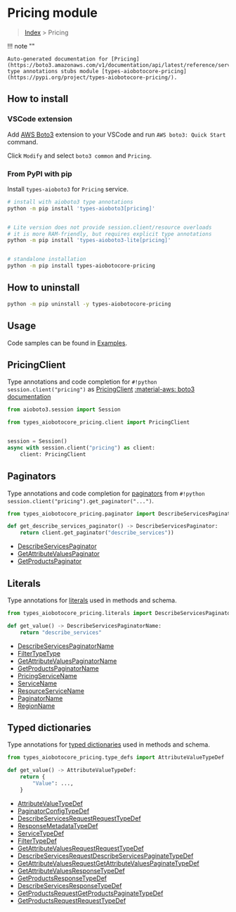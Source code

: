# Pricing module

> [Index](../README.md) > Pricing


!!! note ""

    Auto-generated documentation for [Pricing](https://boto3.amazonaws.com/v1/documentation/api/latest/reference/services/pricing.html#Pricing)
    type annotations stubs module [types-aiobotocore-pricing](https://pypi.org/project/types-aiobotocore-pricing/).

## How to install

### VSCode extension

Add [AWS Boto3](https://marketplace.visualstudio.com/items?itemName=Boto3typed.boto3-ide)
extension to your VSCode and run `AWS boto3: Quick Start` command.

Click `Modify` and select `boto3 common` and `Pricing`.

### From PyPI with pip

Install `types-aioboto3` for `Pricing` service.

```bash
# install with aioboto3 type annotations
python -m pip install 'types-aioboto3[pricing]'


# Lite version does not provide session.client/resource overloads
# it is more RAM-friendly, but requires explicit type annotations
python -m pip install 'types-aioboto3-lite[pricing]'


# standalone installation
python -m pip install types-aiobotocore-pricing
```



## How to uninstall

```bash
python -m pip uninstall -y types-aiobotocore-pricing
```

## Usage

Code samples can be found in [Examples](./usage.md).

## PricingClient

Type annotations and code completion for  `#!python session.client("pricing")` as [PricingClient](./client.md)
[:material-aws: boto3 documentation](https://boto3.amazonaws.com/v1/documentation/api/latest/reference/services/pricing.html#Pricing.Client)

```python title="Usage example"
from aioboto3.session import Session

from types_aiobotocore_pricing.client import PricingClient


session = Session()
async with session.client("pricing") as client:
    client: PricingClient
```


## Paginators

Type annotations and code completion for
[paginators](./paginators.md)
from `#!python session.client("pricing").get_paginator("...")`.

```python title="Usage example"
from types_aiobotocore_pricing.paginator import DescribeServicesPaginator

def get_describe_services_paginator() -> DescribeServicesPaginator:
    return client.get_paginator("describe_services"))
```

- [DescribeServicesPaginator](./paginators.md#describeservicespaginator)
- [GetAttributeValuesPaginator](./paginators.md#getattributevaluespaginator)
- [GetProductsPaginator](./paginators.md#getproductspaginator)








## Literals

Type annotations for [literals](./literals.md) used in methods and schema.

```python title="Usage example"
from types_aiobotocore_pricing.literals import DescribeServicesPaginatorName

def get_value() -> DescribeServicesPaginatorName:
    return "describe_services"
```

- [DescribeServicesPaginatorName](./literals.md#describeservicespaginatorname)
- [FilterTypeType](./literals.md#filtertypetype)
- [GetAttributeValuesPaginatorName](./literals.md#getattributevaluespaginatorname)
- [GetProductsPaginatorName](./literals.md#getproductspaginatorname)
- [PricingServiceName](./literals.md#pricingservicename)
- [ServiceName](./literals.md#servicename)
- [ResourceServiceName](./literals.md#resourceservicename)
- [PaginatorName](./literals.md#paginatorname)
- [RegionName](./literals.md#regionname)




## Typed dictionaries

Type annotations for [typed dictionaries](./type_defs.md) used in methods and schema.

```python title="Usage example"
from types_aiobotocore_pricing.type_defs import AttributeValueTypeDef

def get_value() -> AttributeValueTypeDef:
    return {
        "Value": ...,
    }
```

- [AttributeValueTypeDef](./type_defs.md#attributevaluetypedef)
- [PaginatorConfigTypeDef](./type_defs.md#paginatorconfigtypedef)
- [DescribeServicesRequestRequestTypeDef](./type_defs.md#describeservicesrequestrequesttypedef)
- [ResponseMetadataTypeDef](./type_defs.md#responsemetadatatypedef)
- [ServiceTypeDef](./type_defs.md#servicetypedef)
- [FilterTypeDef](./type_defs.md#filtertypedef)
- [GetAttributeValuesRequestRequestTypeDef](./type_defs.md#getattributevaluesrequestrequesttypedef)
- [DescribeServicesRequestDescribeServicesPaginateTypeDef](./type_defs.md#describeservicesrequestdescribeservicespaginatetypedef)
- [GetAttributeValuesRequestGetAttributeValuesPaginateTypeDef](./type_defs.md#getattributevaluesrequestgetattributevaluespaginatetypedef)
- [GetAttributeValuesResponseTypeDef](./type_defs.md#getattributevaluesresponsetypedef)
- [GetProductsResponseTypeDef](./type_defs.md#getproductsresponsetypedef)
- [DescribeServicesResponseTypeDef](./type_defs.md#describeservicesresponsetypedef)
- [GetProductsRequestGetProductsPaginateTypeDef](./type_defs.md#getproductsrequestgetproductspaginatetypedef)
- [GetProductsRequestRequestTypeDef](./type_defs.md#getproductsrequestrequesttypedef)

